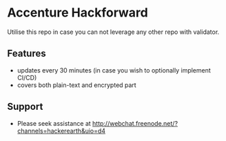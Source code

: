 # Accenture Hackforward

Utilise this repo in case you can not leverage any other repo with validator.

## Features

* updates every 30 minutes (in case you wish to optionally implement CI/CD)
* covers both plain-text and encrypted part

## Support

* Please seek assistance at http://webchat.freenode.net/?channels=hackerearth&uio=d4

